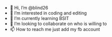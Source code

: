 - 👋 Hi, I’m @blind26
- 👀 I’m interested in coding and editing
- 🌱 I’m currently learning BSIT
- 💞️ I’m looking to collaborate on who is willing to
- 📫 How to reach me just add my fb account

<!---
blind26/blind26 is a ✨ special ✨ repository because its `README.md` (this file) appears on your GitHub profile.
You can click the Preview link to take a look at your changes.
--->

